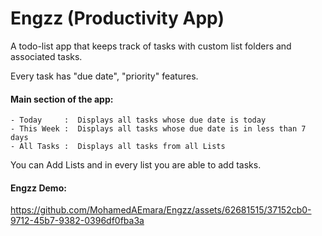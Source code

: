# Engzz (Productivity App)
A todo-list app that keeps track of tasks with custom list folders and associated tasks.


Every task has "due date", "priority" features.


#### Main section of the app:

    - Today     :  Displays all tasks whose due date is today
    - This Week :  Displays all tasks whose due date is in less than 7 days
    - All Tasks :  Displays all tasks from all Lists


You can Add Lists and in every list you are able to add tasks.


#### Engzz Demo:


https://github.com/MohamedAEmara/Engzz/assets/62681515/37152cb0-9712-45b7-9382-0396df0fba3a
